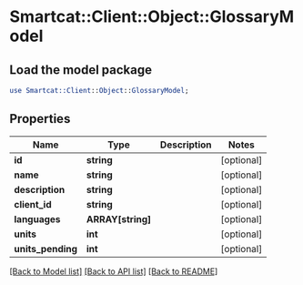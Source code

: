 # Smartcat::Client::Object::GlossaryModel

## Load the model package
```perl
use Smartcat::Client::Object::GlossaryModel;
```

## Properties
Name | Type | Description | Notes
------------ | ------------- | ------------- | -------------
**id** | **string** |  | [optional] 
**name** | **string** |  | [optional] 
**description** | **string** |  | [optional] 
**client_id** | **string** |  | [optional] 
**languages** | **ARRAY[string]** |  | [optional] 
**units** | **int** |  | [optional] 
**units_pending** | **int** |  | [optional] 

[[Back to Model list]](../README.md#documentation-for-models) [[Back to API list]](../README.md#documentation-for-api-endpoints) [[Back to README]](../README.md)


